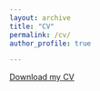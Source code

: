 ```yaml
---
layout: archive
title: "CV"
permalink: /cv/
author_profile: true

---
```


[Download my CV](https://xinyuan-wei-xw.github.io/files/CV_Xinyuan_Wei_20231112_2.pdf)
